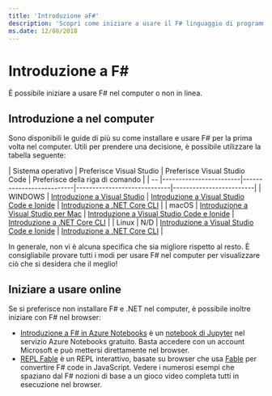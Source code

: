 ```yaml
---
title: 'Introduzione aF#'
description: 'Scopri come iniziare a usare il F# linguaggio di programmazione.'
ms.date: 12/08/2018
---
```

# <a name="get-started-with-f"></a>Introduzione a F\#

È possibile iniziare a usare F# nel computer o non in linea.

## <a name="get-started-on-your-machine"></a>Introduzione a nel computer

Sono disponibili le guide di più su come installare e usare F# per la prima volta nel computer.  Utili per prendere una decisione, è possibile utilizzare la tabella seguente:

| Sistema operativo | Preferisce Visual Studio | Preferisce Visual Studio Code | Preferisce della riga di comando |
| -- |------------------------|--------------------------|-----------------------------|-------------------------|
| WINDOWS | [Introduzione a Visual Studio](get-started-visual-studio.md) | [Introduzione a Visual Studio Code e Ionide](get-started-vscode.md) | [Introduzione a .NET Core CLI](get-started-command-line.md) |
| macOS | [Introduzione a Visual Studio per Mac](get-started-with-visual-studio-for-mac.md) | [Introduzione a Visual Studio Code e Ionide](get-started-vscode.md) | [Introduzione a .NET Core CLI](get-started-command-line.md) |
| Linux | N/D | [Introduzione a Visual Studio Code e Ionide](get-started-vscode.md) | [Introduzione a .NET Core CLI](get-started-command-line.md) |

In generale, non vi è alcuna specifica che sia migliore rispetto al resto. È consigliabile provare tutti i modi per usare F# nel computer per visualizzare ciò che si desidera che il meglio!

## <a name="get-started-online"></a>Iniziare a usare online

Se si preferisce non installare F# e .NET nel computer, è possibile inoltre iniziare con F# nel browser:

* [Introduzione a F# in Azure Notebooks](https://notebooks.azure.com/Microsoft/projects/2018-Intro-FSharp/html/Introduction%20to%20FSharp.ipynb) è un [notebook di Jupyter](https://jupyter.org/) nel servizio Azure Notebooks gratuito. Basta accedere con un account Microsoft e può mettersi direttamente nel browser.
* [REPL Fable](https://fable.io/repl/) è un REPL interattivo, basate su browser che usa [Fable](https://fable.io/) per convertire F# code in JavaScript. Vedere i numerosi esempi che spaziano dal F# nozioni di base a un gioco video completa tutti in esecuzione nel browser.

